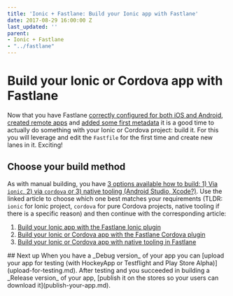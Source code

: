 ```yaml
---
title: 'Ionic + Fastlane: Build your Ionic app with Fastlane'
date: 2017-08-29 16:00:00 Z
last_updated: ''
parent:
- Ionic + Fastlane
- "../fastlane"
---
```


# Build your Ionic or Cordova app with Fastlane

Now that you have Fastlane [correctly configured for both iOS and Android](initialize-fastlane-for-your-cordova-ios-and-android-apps.md), [created remote apps](create-your-remote-app-with-fastlane.md) and [added some first metadata](add-metadata-and-upload.md) it is a good time to actually do something with your Ionic or Cordova project: build it. For this you will leverage and edit the `Fastfile` for the first time and create new lanes in it. Exciting!

## Choose your build method

As with manual building, you have [3 options available how to build: 1) Via `ionic`, 2) via `cordova` or 3) native tooling (Android Studio, Xcode?)](../build/build-via-ionic-or-cordova-or-native-tooling.md). Use the linked article to choose which one best matches your requirements (TLDR: `ionic` for Ionic project, `cordova` for pure Cordova projects, native tooling if there is a specific reason) and then continue with the corresponding article:

1. [Build your Ionic app with the Fastlane Ionic plugin](build-your-project-with-ionic-plugin.md)
1. [Build your Ionic or Cordova app with the Fastlane Cordova plugin](build-your-project-with-cordova-plugin.md)
1. [Build your Ionic or Cordova app with native tooling in Fastlane](build-your-project-with-native-tooling.md)

<div id="future-content">
## Next up
When you have a _Debug version_ of your app you can [upload your app for testing (with HockeyApp or Testflight and Play Store Alpha)](upload-for-testing.md). After testing and you succeeded in building a _Release version_ of your app, [publish it on the stores so your users can download it](publish-your-app.md).
</div>
